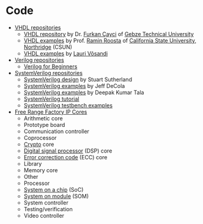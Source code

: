 # Code

* [VHDL repositories](https://github.com/search?q=VHDL)
  * [VHDL repository](https://github.com/fcayci/vhdl-digital-design) by Dr. [Furkan Çayci](https://tr.linkedin.com/in/fcayci) of [Gebze Technical University](https://en.wikipedia.org/wiki/Gebze_Technical_University)
  * [VHDL examples](http://www.csun.edu/edaasic/roosta/VHDL_Examples.pdf) by Prof. [Ramin Roosta](url) of [California State University, Northridge](https://en.wikipedia.org/wiki/California_State_University,_Northridge) (CSUN)
  * [VHDL examples](https://lauri.xn--vsandi-pxa.com/search.html#VHDL) by [Lauri Võsandi](https://lauri.xn--vsandi-pxa.com/)
* [Verilog repositories](https://github.com/search?q=Verilog)
  * [Verilog for Beginners](https://esrd2014.blogspot.com/) 
* [SystemVerilog repositories](https://github.com/search?q=SystemVerilog)
  * [SystemVerilog design](https://www.accellera.org/images/resources/videos/systemverilog-design-tutorial-2015.pdf) by Stuart Sutherland
  * [SystemVerilog examples](https://github.com/JeffDeCola/my-systemverilog-examples) by Jeff DeCola
  * [SystemVerilog examples](https://www.asic-world.com/examples/systemverilog/index.html) by Deepak Kumar Tala
  * [SystemVerilog tutorial](https://www.chipverify.com/systemverilog/systemverilog-tutorial)
  * [SystemVerilog testbench examples](https://verificationguide.com/systemverilog-examples/systemverilog-testbench-examples/)
* [Free Range Factory IP Cores](https://github.com/fabriziotappero/ip-cores)
  * Arithmetic core
  * Prototype board
  * Communication controller
  * Coprocessor
  * [Crypto](https://en.wikipedia.org/wiki/Cryptography) core
  * [Digital signal processor](https://en.wikipedia.org/wiki/Digital_signal_processor) (DSP) core
  * [Error correction code](https://en.wikipedia.org/wiki/Error_correction_code) (ECC) core
  * Library
  * Memory core
  * Other
  * Processor
  * [System on a chip](https://en.wikipedia.org/wiki/System_on_a_chip) (SoC)
  * [System on module](https://en.wikipedia.org/wiki/System_on_module) (SOM)
  * System controller
  * Testing/verification
  * Video controller
